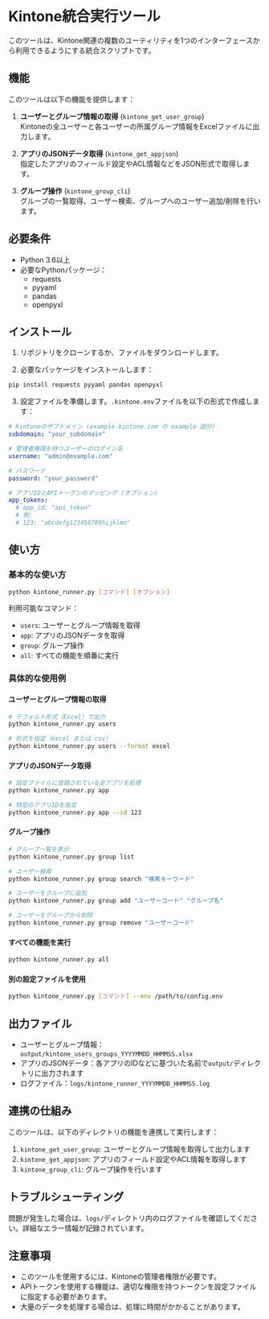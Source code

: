 # Kintone統合実行ツール

このツールは、Kintone関連の複数のユーティリティを1つのインターフェースから利用できるようにする統合スクリプトです。

## 機能

このツールは以下の機能を提供します：

1. **ユーザーとグループ情報の取得** (`kintone_get_user_group`)  
   Kintoneの全ユーザーと各ユーザーの所属グループ情報をExcelファイルに出力します。

2. **アプリのJSONデータ取得** (`kintone_get_appjson`)  
   指定したアプリのフィールド設定やACL情報などをJSON形式で取得します。

3. **グループ操作** (`kintone_group_cli`)  
   グループの一覧取得、ユーザー検索、グループへのユーザー追加/削除を行います。

## 必要条件

- Python 3.6以上
- 必要なPythonパッケージ：
  - requests
  - pyyaml
  - pandas
  - openpyxl

## インストール

1. リポジトリをクローンするか、ファイルをダウンロードします。

2. 必要なパッケージをインストールします：

```bash
pip install requests pyyaml pandas openpyxl
```

3. 設定ファイルを準備します。`.kintone.env`ファイルを以下の形式で作成します：

```yaml
# Kintoneのサブドメイン (example.kintone.com の example 部分)
subdomain: "your_subdomain" 

# 管理者権限を持つユーザーのログイン名
username: "admin@example.com" 

# パスワード
password: "your_password"

# アプリIDとAPIトークンのマッピング (オプション)
app_tokens:
  # app_id: "api_token"
  # 例:
  # 123: "abcdefg123456789hijklmn" 
```

## 使い方

### 基本的な使い方

```bash
python kintone_runner.py [コマンド] [オプション]
```

利用可能なコマンド：

- `users`: ユーザーとグループ情報を取得
- `app`: アプリのJSONデータを取得
- `group`: グループ操作
- `all`: すべての機能を順番に実行

### 具体的な使用例

#### ユーザーとグループ情報の取得

```bash
# デフォルト形式（Excel）で出力
python kintone_runner.py users

# 形式を指定（excel または csv）
python kintone_runner.py users --format excel
```

#### アプリのJSONデータ取得

```bash
# 設定ファイルに登録されている全アプリを処理
python kintone_runner.py app

# 特定のアプリIDを指定
python kintone_runner.py app --id 123
```

#### グループ操作

```bash
# グループ一覧を表示
python kintone_runner.py group list

# ユーザー検索
python kintone_runner.py group search "検索キーワード"

# ユーザーをグループに追加
python kintone_runner.py group add "ユーザーコード" "グループ名"

# ユーザーをグループから削除
python kintone_runner.py group remove "ユーザーコード"
```

#### すべての機能を実行

```bash
python kintone_runner.py all
```

#### 別の設定ファイルを使用

```bash
python kintone_runner.py [コマンド] --env /path/to/config.env
```

## 出力ファイル

- ユーザーとグループ情報：`output/kintone_users_groups_YYYYMMDD_HHMMSS.xlsx`
- アプリのJSONデータ：各アプリのIDなどに基づいた名前で`output/`ディレクトリに出力されます
- ログファイル：`logs/kintone_runner_YYYYMMDD_HHMMSS.log`

## 連携の仕組み

このツールは、以下のディレクトリの機能を連携して実行します：

1. `kintone_get_user_group`: ユーザーとグループ情報を取得して出力します
2. `kintone_get_appjson`: アプリのフィールド設定やACL情報を取得します
3. `kintone_group_cli`: グループ操作を行います

## トラブルシューティング

問題が発生した場合は、`logs/`ディレクトリ内のログファイルを確認してください。詳細なエラー情報が記録されています。

## 注意事項

- このツールを使用するには、Kintoneの管理者権限が必要です。
- APIトークンを使用する機能は、適切な権限を持つトークンを設定ファイルに指定する必要があります。
- 大量のデータを処理する場合は、処理に時間がかかることがあります。 